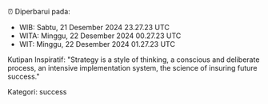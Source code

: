 ⏰ Diperbarui pada:
- WIB: Sabtu, 21 Desember 2024 23.27.23 UTC
- WITA: Minggu, 22 Desember 2024 00.27.23 UTC
- WIT: Minggu, 22 Desember 2024 01.27.23 UTC

Kutipan Inspiratif:
"Strategy is a style of thinking, a conscious and deliberate process, an intensive implementation system, the science of insuring future success."


Kategori: success

